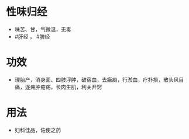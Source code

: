 # 性味归经
- 味苦、甘，气微温，无毒
- #肝经 ， #脾经 
# 功效
- 理胎产，消身面、四肢浮肿，破宿血，去癥瘕，行淤血，疗扑损，散头风目痛，逐痈肿疮疡，长肉生肌，利关开窍
# 用法
- 妇科佳品，佐使之药